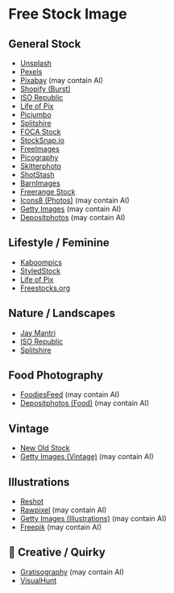 # Free Stock Image

## General Stock
- [Unsplash](https://unsplash.com/)  
- [Pexels](https://www.pexels.com/)  
- [Pixabay](https://pixabay.com/) (may contain AI)  
- [Shopify (Burst)](https://www.shopify.com/stock-photos)  
- [ISO Republic](https://isorepublic.com/)  
- [Life of Pix](https://www.lifeofpix.com/)  
- [Picjumbo](https://picjumbo.com/)  
- [Splitshire](https://www.splitshire.com/)  
- [FOCA Stock](https://focastock.com/)  
- [StockSnap.io](https://stocksnap.io/)  
- [FreeImages](https://www.freeimages.com/)  
- [Picography](https://picography.co/)  
- [Skitterphoto](https://skitterphoto.com/)  
- [ShotStash](https://shotstash.com/)  
- [BarnImages](https://barnimages.com/)  
- [Freerange Stock](https://freerangestock.com/)  
- [Icons8 (Photos)](https://photos.icons8.com/) (may contain AI)  
- [Getty Images](https://www.gettyimages.fr/) (may contain AI)  
- [Depositphotos](https://depositphotos.com/) (may contain AI)

## Lifestyle / Feminine
- [Kaboompics](https://kaboompics.com/)  
- [StyledStock](https://styledstock.co/)  
- [Life of Pix](https://www.lifeofpix.com/)  
- [Freestocks.org](https://freestocks.org/)

## Nature / Landscapes
- [Jay Mantri](https://jaymantri.com/)  
- [ISO Republic](https://isorepublic.com/)  
- [Splitshire](https://www.splitshire.com/)  

##  Food Photography
- [FoodiesFeed](https://www.foodiesfeed.com/) (may contain AI)  
- [Depositphotos (Food)](https://depositphotos.com/fr/photos/culinaire.html) (may contain AI)

## Vintage
- [New Old Stock](https://nos.twnsnd.co/)  
- [Getty Images (Vintage)](https://www.gettyimages.fr/illustrations-cr%C3%A9atives/illustrations) (may contain AI)

## Illustrations
- [Reshot](https://www.reshot.com/free-vector-illustrations)  
- [Rawpixel](https://www.rawpixel.com/) (may contain AI)  
- [Getty Images (Illustrations)](https://www.gettyimages.fr/illustrations-cr%C3%A9atives/illustrations) (may contain AI)  
- [Freepik](https://www.freepik.com/) (may contain AI)

## 🎨 Creative / Quirky
- [Gratisography](https://gratisography.com/) (may contain AI)  
- [VisualHunt](https://visualhunt.com/)
